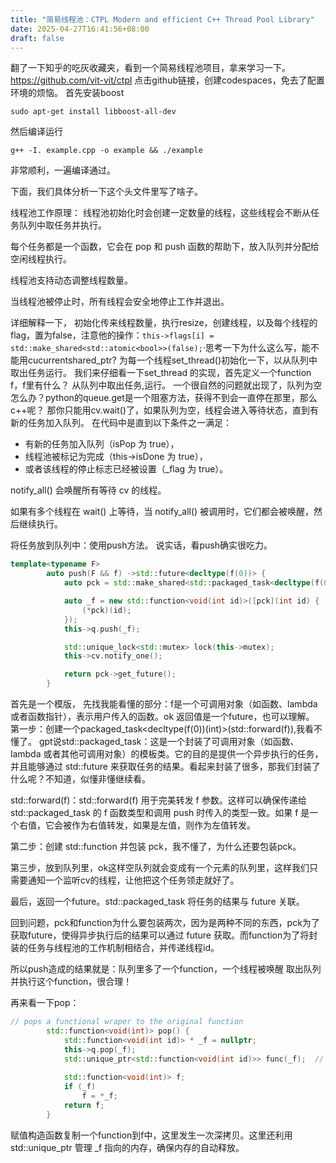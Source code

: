 ```yaml
---
title: "简易线程池：CTPL Modern and efficient C++ Thread Pool Library"
date: 2025-04-27T16:41:56+08:00
draft: false
---
```

翻了一下知乎的吃灰收藏夹，看到一个简易线程池项目，拿来学习一下。
https://github.com/vit-vit/ctpl
点击github链接，创建codespaces，免去了配置环境的烦恼。
首先安装boost
```shell
sudo apt-get install libboost-all-dev
```
然后编译运行
```shell
g++ -I. example.cpp -o example && ./example
```
非常顺利，一遍编译通过。

下面，我们具体分析一下这个头文件里写了啥子。

线程池工作原理：
线程池初始化时会创建一定数量的线程，这些线程会不断从任务队列中取任务并执行。

每个任务都是一个函数，它会在 pop 和 push 函数的帮助下，放入队列并分配给空闲线程执行。

线程池支持动态调整线程数量。

当线程池被停止时，所有线程会安全地停止工作并退出。

详细解释一下，
初始化传来线程数量，执行resize，创建线程，以及每个线程的flag，置为false，注意他的操作：`this->flags[i] = std::make_shared<std::atomic<bool>>(false);`·思考一下为什么这么写，能不能用cucurrentshared_ptr?
为每一个线程set_thread()初始化一下，以从队列中取出任务运行。
我们来仔细看一下set_thread 的实现，首先定义一个function f，f里有什么？
从队列中取出任务,运行。
一个很自然的问题就出现了，队列为空怎么办？python的queue.get是一个阻塞方法，获得不到会一直停在那里，那么c++呢？
那你只能用cv.wait()了，如果队列为空，线程会进入等待状态，直到有新的任务加入队列。
在代码中是直到以下条件之一满足：
- 有新的任务加入队列（isPop 为 true），
- 线程池被标记为完成（this->isDone 为 true），
- 或者该线程的停止标志已经被设置（_flag 为 true）。

notify_all() 会唤醒所有等待 cv 的线程。

如果有多个线程在 wait() 上等待，当 notify_all() 被调用时，它们都会被唤醒，然后继续执行。

将任务放到队列中：使用push方法。
说实话，看push确实很吃力。
```cpp
template<typename F>
        auto push(F && f) ->std::future<decltype(f(0))> {
            auto pck = std::make_shared<std::packaged_task<decltype(f(0))(int)>>(std::forward<F>(f));

            auto _f = new std::function<void(int id)>([pck](int id) {
                (*pck)(id);
            });
            this->q.push(_f);

            std::unique_lock<std::mutex> lock(this->mutex);
            this->cv.notify_one();

            return pck->get_future();
        }
```
首先是一个模版，
先找我能看懂的部分：f是一个可调用对象（如函数、lambda 或者函数指针），表示用户传入的函数。ok
返回值是一个future，也可以理解。
第一步：创建一个packaged_task<decltype(f(0))(int)>(std::forward<F>(f)),我看不懂了。
gpt说std::packaged_task：这是一个封装了可调用对象（如函数、lambda 或者其他可调用对象）的模板类。它的目的是提供一个异步执行的任务，并且能够通过 std::future 来获取任务的结果。看起来封装了很多，那我们封装了什么呢？不知道，似懂非懂继续看。

std::forward<F>(f)：std::forward<F>(f) 用于完美转发 f 参数。这样可以确保传递给 std::packaged_task 的 f 函数类型和调用 push 时传入的类型一致。如果 f 是一个右值，它会被作为右值转发，如果是左值，则作为左值转发。

第二步：创建 std::function 并包装 pck，我不懂了，为什么还要包装pck。

第三步，放到队列里，ok这样空队列就会变成有一个元素的队列里，这样我们只需要通知一个监听cv的线程，让他把这个任务领走就好了。

最后，返回一个future。std::packaged_task 将任务的结果与 future 关联。

回到问题，pck和function为什么要包装两次，因为是两种不同的东西，pck为了获取future，使得异步执行后的结果可以通过 future 获取。而function为了将封装的任务与线程池的工作机制相结合，并传递线程id。

所以push造成的结果就是：队列里多了一个function，一个线程被唤醒 取出队列并执行这个function，很合理！

再来看一下pop：
```cpp
// pops a functional wraper to the original function
        std::function<void(int)> pop() {
            std::function<void(int id)> * _f = nullptr;
            this->q.pop(_f);
            std::unique_ptr<std::function<void(int id)>> func(_f);  // at return, delete the function even if an exception occurred
            
            std::function<void(int)> f;
            if (_f)
                f = *_f;
            return f;
        }

```

赋值构造函数复制一个function到f中，这里发生一次深拷贝。这里还利用 std::unique_ptr 管理 _f 指向的内存，确保内存的自动释放。
